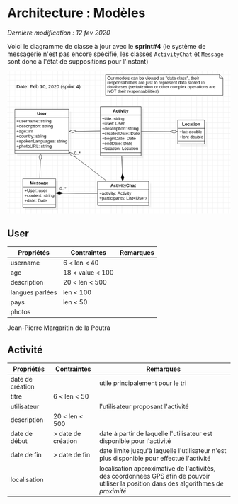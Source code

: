 # Architecture : Modèles
*Dernière modification : 12 fev 2020*

Voici le diagramme de classe à jour avec le **sprint#4** (le système de messagerie n'est pas encore spécifié, les classes `ActivityChat` et `Message` sont donc à l'état de suppositions pour l'instant)

![](src/class_diagram.png)

## User


Propriétés | Contraintes | Remarques
---|---|---
username | 6 < len < 40 |
age | 18 < value < 100 |
description | 20 < len < 500 |
langues parlées | len < 100 |
pays | len < 50 |  
photos |  |  

Jean-Pierre Margaritin de la Poutra

## Activité

Propriétés | Contraintes | Remarques
---|---|---
date de création | | utile principalement pour le tri
titre | 6 < len < 50 |
utilisateur |  | l'utilisateur proposant l'activité
description | 20 < len < 500 |
date de début | > date de création |  date à partir de laquelle l'utilisateur est disponible pour l'activité
date de fin | > date de fin | date limite jusqu'à laquelle l'utilisateur n'est plus disponible pour effectué l'activité
localisation | | localisation approximative de l'activités, des coordonnées GPS afin de pouvoir utiliser la position dans des algorithmes *de proximité*
